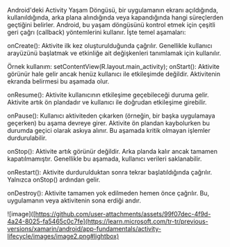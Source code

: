 Android'deki Activity Yaşam Döngüsü, bir uygulamanın ekranı açıldığında, kullanıldığında, arka plana alındığında veya kapandığında hangi süreçlerden geçtiğini belirler. Android, bu yaşam döngüsünü kontrol etmek için çeşitli geri çağrı (callback) yöntemlerini kullanır. İşte temel aşamaları:

onCreate(): Aktivite ilk kez oluşturulduğunda çağrılır. Genellikle kullanıcı arayüzünü başlatmak ve etkinliğe ait değişkenleri tanımlamak için kullanılır.

Örnek kullanım: setContentView(R.layout.main_activity);
onStart(): Aktivite görünür hale gelir ancak henüz kullanıcı ile etkileşimde değildir. Aktivitenin ekranda belirmesi bu aşamada olur.

onResume(): Aktivite kullanıcının etkileşime geçebileceği duruma gelir. Aktivite artık ön plandadır ve kullanıcı ile doğrudan etkileşime girebilir.

onPause(): Kullanıcı aktiviteden çıkarken (örneğin, bir başka uygulamaya geçerken) bu aşama devreye girer. Aktivite ön plandan kaybolurken bu durumda geçici olarak askıya alınır. Bu aşamada kritik olmayan işlemler durdurulabilir.

onStop(): Aktivite artık görünür değildir. Arka planda kalır ancak tamamen kapatılmamıştır. Genellikle bu aşamada, kullanıcı verileri saklanabilir.

onRestart(): Aktivite durdurulduktan sonra tekrar başlatıldığında çağrılır. Yalnızca onStop() ardından gelir.

onDestroy(): Aktivite tamamen yok edilmeden hemen önce çağrılır. Bu, uygulamanın veya aktivitenin sona erdiği andır.


![image]([https://github.com/user-attachments/assets/99f07dec-4f9d-4a24-8025-fa5465c0c7fe](https://learn.microsoft.com/tr-tr/previous-versions/xamarin/android/app-fundamentals/activity-lifecycle/images/image2.png#lightbox)
